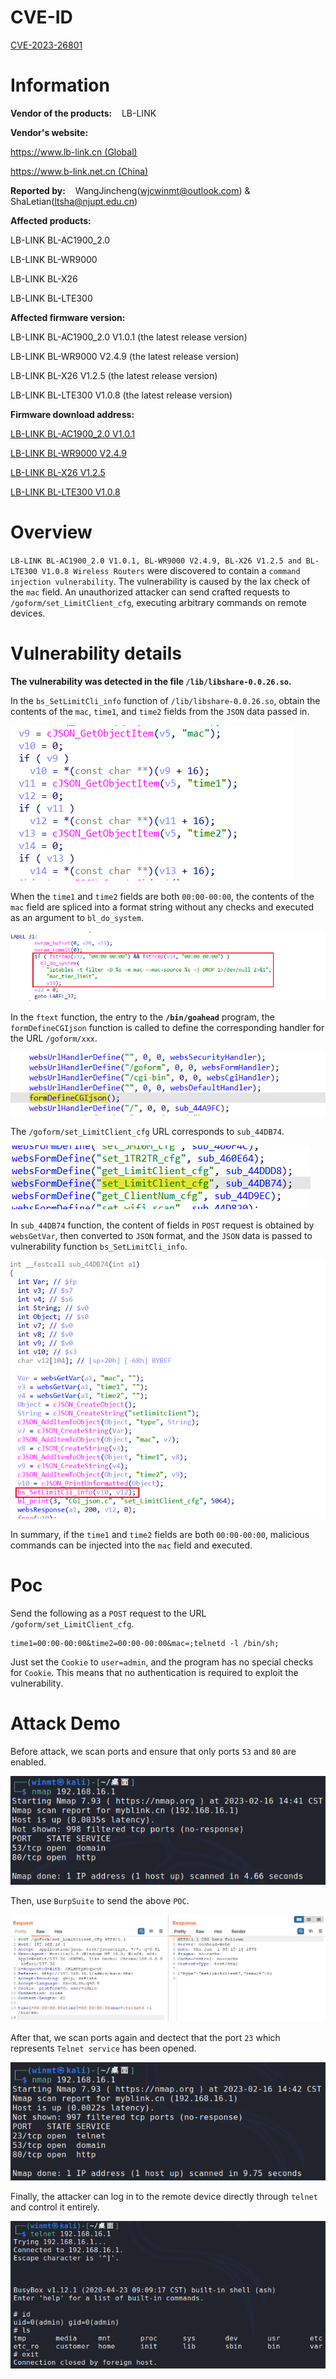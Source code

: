# CVE-ID

[CVE-2023-26801](https://cve.mitre.org/cgi-bin/cvename.cgi?name=CVE-2023-26801 "https://cve.mitre.org/cgi-bin/cvename.cgi?name=CVE-2023-26801")

# Information

**Vendor of the products:**    LB-LINK

**Vendor's website:**

[https://www.lb-link.cn (Global)](https://www.lb-link.cn "https://www.lb-link.cn")

[https://www.b-link.net.cn (China)](https://www.b-link.net.cn "https://www.b-link.net.cn")

**Reported by:**    WangJincheng(<wjcwinmt@outlook.com>) & ShaLetian(<ltsha@njupt.edu.cn>)

**Affected products:**

LB-LINK BL-AC1900_2.0

LB-LINK BL-WR9000

LB-LINK BL-X26

LB-LINK BL-LTE300

**Affected firmware version:**

LB-LINK BL-AC1900_2.0 V1.0.1 (the latest release version)

LB-LINK BL-WR9000 V2.4.9 (the latest release version)

LB-LINK BL-X26 V1.2.5 (the latest release version)

LB-LINK BL-LTE300 V1.0.8 (the latest release version)

**Firmware download address:**

[LB-LINK BL-AC1900_2.0 V1.0.1](https://www.b-link.net.cn/inc/lib/download/download.php?DId=73 "https://www.b-link.net.cn/inc/lib/download/download.php?DId=73")

[LB-LINK BL-WR9000 V2.4.9](https://www.b-link.net.cn/inc/lib/download/download.php?DId=74 "https://www.b-link.net.cn/inc/lib/download/download.php?DId=74")

[LB-LINK BL-X26 V1.2.5](https://www.b-link.net.cn/inc/lib/download/download.php?DId=88 "https://www.b-link.net.cn/inc/lib/download/download.php?DId=88")

[LB-LINK BL-LTE300 V1.0.8](https://www.b-link.net.cn/inc/lib/download/download.php?DId=346 "https://www.b-link.net.cn/inc/lib/download/download.php?DId=346")

# Overview

`LB-LINK BL-AC1900_2.0 V1.0.1, BL-WR9000 V2.4.9, BL-X26 V1.2.5 and BL-LTE300 V1.0.8 Wireless Routers` were discovered to contain a `command injection vulnerability`. The vulnerability is caused by the lax check of the `mac` field. An unauthorized attacker can send crafted requests to `/goform/set_LimitClient_cfg`, executing arbitrary commands on remote devices.

# Vulnerability details

**The vulnerability was detected in the file `/lib/libshare-0.0.26.so`.**

In the `bs_SetLimitCli_info` function of `/lib/libshare-0.0.26.so`, obtain the contents of the `mac`, `time1`, and `time2` fields from the `JSON` data passed in.

![](./pic/5.png)

When the `time1` and `time2` fields are both `00:00-00:00`, the contents of the `mac` field are spliced into a format string without any checks and executed as an argument to `bl_do_system`.

![](./pic/6.png)

In the `ftext` function, the entry to the **`/bin/goahead`** program, the `formDefineCGIjson` function is called to define the corresponding handler for the URL `/goform/xxx`.

![](./pic/7.png)

The `/goform/set_LimitClient_cfg` URL corresponds to `sub_44DB74`.

![](./pic/8.png)

In `sub_44DB74` function, the content of fields in `POST` request is obtained by `websGetVar`, then converted to `JSON` format, and the `JSON` data is passed to vulnerability function `bs_SetLimitCli_info`.

![](./pic/9.png)

In summary, if the `time1` and `time2` fields are both `00:00-00:00`, malicious commands can be injected into the `mac` field and executed.

# Poc

Send the following as a `POST` request to the URL `/goform/set_LimitClient_cfg`. 

```
time1=00:00-00:00&time2=00:00-00:00&mac=;telnetd -l /bin/sh;
```

Just set the `Cookie` to `user=admin`, and the program has no special checks for `Cookie`. This means that no authentication is required to exploit the vulnerability.

# Attack Demo

Before attack, we scan ports and ensure that only ports `53` and `80` are enabled.

![](./pic/1.png)

Then, use `BurpSuite` to send the above `POC`.

![](./pic/2.png)

After that, we scan ports again and dectect that the port `23` which represents `Telnet service` has been opened.

![](./pic/3.png)

Finally, the attacker can log in to the remote device directly through `telnet` and control it entirely.

![](./pic/4.png)
